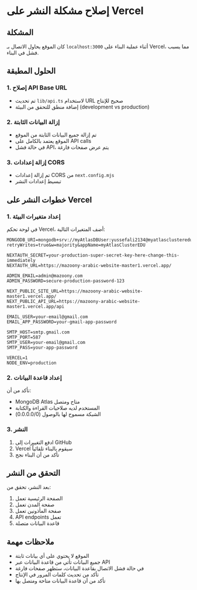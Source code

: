 # إصلاح مشكلة النشر على Vercel

## المشكلة
كان الموقع يحاول الاتصال بـ `localhost:3000` أثناء عملية البناء على Vercel، مما يسبب فشل في البناء.

## الحلول المطبقة

### 1. إصلاح API Base URL
- تم تحديث `lib/api.ts` لاستخدام URL صحيح للإنتاج
- إضافة منطق للتحقق من البيئة (development vs production)

### 2. إزالة البيانات الثابتة
- تم إزالة جميع البيانات الثابتة من الموقع
- الموقع يعتمد بالكامل على API calls
- في حالة فشل API، يتم عرض صفحات فارغة

### 3. إزالة إعدادات CORS
- تم إزالة إعدادات CORS من `next.config.mjs`
- تبسيط إعدادات النشر

## خطوات النشر على Vercel

### 1. إعداد متغيرات البيئة
في لوحة تحكم Vercel، أضف المتغيرات التالية:

```
MONGODB_URI=mongodb+srv://myAtlasDBUser:yussefali2134@myatlasclusteredu.lh95gxv.mongodb.net/mazoony_db?retryWrites=true&w=majority&appName=myAtlasClusterEDU

NEXTAUTH_SECRET=your-production-super-secret-key-here-change-this-immediately
NEXTAUTH_URL=https://mazoony-arabic-website-master1.vercel.app/

ADMIN_EMAIL=admin@mazoony.com
ADMIN_PASSWORD=secure-production-password-123

NEXT_PUBLIC_SITE_URL=https://mazoony-arabic-website-master1.vercel.app/
NEXT_PUBLIC_API_URL=https://mazoony-arabic-website-master1.vercel.app/api

EMAIL_USER=your-email@gmail.com
EMAIL_APP_PASSWORD=your-gmail-app-password

SMTP_HOST=smtp.gmail.com
SMTP_PORT=587
SMTP_USER=your-email@gmail.com
SMTP_PASS=your-app-password

VERCEL=1
NODE_ENV=production
```

### 2. إعداد قاعدة البيانات
تأكد من أن:
- MongoDB Atlas متاح ومتصل
- المستخدم لديه صلاحيات القراءة والكتابة
- الشبكة مسموح لها بالوصول (0.0.0.0/0)

### 3. النشر
1. ادفع التغييرات إلى GitHub
2. Vercel سيقوم بالبناء تلقائياً
3. تأكد من أن البناء نجح

## التحقق من النشر
بعد النشر، تحقق من:
1. الصفحة الرئيسية تعمل
2. صفحة المدن تعمل
3. صفحة المأذونين تعمل
4. API endpoints تعمل
5. قاعدة البيانات متصلة

## ملاحظات مهمة
- الموقع لا يحتوي على أي بيانات ثابتة
- جميع البيانات تأتي من قاعدة البيانات عبر API
- في حالة فشل الاتصال بقاعدة البيانات، ستظهر صفحات فارغة
- تأكد من تحديث كلمات المرور في الإنتاج
- تأكد من أن قاعدة البيانات متاحة ومتصل بها

